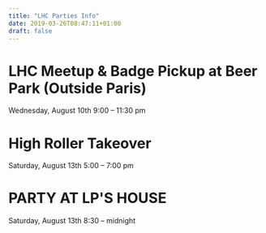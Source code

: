 ```yaml
---
title: "LHC Parties Info"
date: 2019-03-26T08:47:11+01:00
draft: false
---
```

# LHC Meetup & Badge Pickup at Beer Park (Outside Paris)
Wednesday, August 10th 9:00  – 11:30 pm

# High Roller Takeover
Saturday, August 13th 5:00 – 7:00 pm

# PARTY AT LP'S HOUSE
Saturday, August 13th 8:30 – midnight
